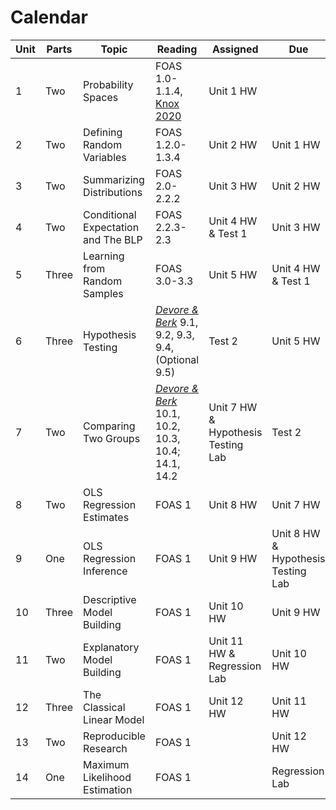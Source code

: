 # Calendar 

| Unit | Parts | Topic                               | Reading                                                                                     | Assigned                    | Due                                |
|------|-------|-------------------------------------|---------------------------------------------------------------------------------------------|-----------------------------|------------------------------------|
| 1    | Two   | Probability Spaces                  | FOAS 1.0-1.1.4, [Knox 2020](https://github.com/mids-w203/reading/blob/master/knox.2020.pdf) | Unit 1 HW                   |                                    |
| 2    | Two   | Defining Random Variables           | FOAS 1.2.0-1.3.4                                                                            | Unit 2 HW                   | Unit 1 HW                          |
| 3    | Two   | Summarizing Distributions           | FOAS 2.0-2.2.2                                                                              | Unit 3 HW                   | Unit 2 HW                          |
| 4    | Two   | Conditional Expectation and The BLP | FOAS 2.2.3-2.3                                                                              | Unit 4 HW & Test 1          | Unit 3 HW                          |
| 5    | Three | Learning from Random Samples        | FOAS 3.0-3.3                                                                                | Unit 5 HW                   | Unit 4 HW & Test 1                 |
| 6    | Three | Hypothesis Testing                  | [*Devore & Berk*](https://link-springer-com.libproxy.berkeley.edu/book/10.1007%2F978-1-4614-0391-3) 9.1, 9.2, 9.3, 9.4, (Optional 9.5)                                                   | Test 2                      | Unit 5 HW                          |
| 7    | Two   | Comparing Two Groups                | [*Devore & Berk*](https://link-springer-com.libproxy.berkeley.edu/book/10.1007%2F978-1-4614-0391-3) 10.1, 10.2, 10.3, 10.4; 14.1, 14.2                               | Unit 7 HW & Hypothesis Testing Lab  | Test 2                             |
| 8    | Two   | OLS Regression Estimates            | FOAS 1                                                                                      | Unit 8 HW                   | Unit 7 HW                          |
| 9    | One   | OLS Regression Inference            | FOAS 1                                                                                      | Unit 9 HW                   | Unit 8 HW & Hypothesis Testing Lab |
| 10   | Three | Descriptive Model Building          | FOAS 1                                                                                      | Unit 10 HW                  | Unit 9 HW                          |
| 11   | Two   | Explanatory Model Building          | FOAS 1                                                                                      | Unit 11 HW & Regression Lab  | Unit 10 HW                         |
| 12   | Three | The Classical Linear Model          | FOAS 1                                                                                      | Unit 12 HW                  | Unit 11 HW                         |
| 13   | Two   | Reproducible Research               | FOAS 1                                                                                      |                             | Unit 12 HW                         |
| 14   | One   | Maximum Likelihood Estimation       | FOAS 1                                                                                      |                             | Regression Lab                     |

